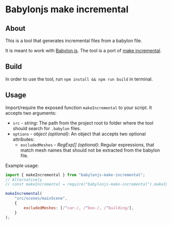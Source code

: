 # Babylonjs make incremental

## About

This is a tool that generates incremental files from a babylon file.

It is meant to work with [Babylon.js](https://github.com/BabylonJS/Babylon.js). The tool is a port of [make incremental](https://github.com/BabylonJS/Babylon.js/tree/master/Tools/MakeIncremental).

## Build

In order to use the tool, run `npm install && npm run build` in terminal.

## Usage

Import/require the exposed function `makeIncremental` to your script. It accepts two arguments:

* `src` - *string*: The path from the project root to folder where the tool should search for `.babylon` files.
* `options` - *object (optional)*: An object that accepts two optional attributes:
    * `excludedMeshes` - *RegExp[] (optional)*: Regular expressions, that match mesh names that should not be extracted from the babylon file.

Example usage:
```javascript
import { makeIncremental } from "babylonjs-make-incremental";
// Alternatively
// const makeIncremental = require("babylonjs-make-incremental").makeIncremental;

makeIncremental(
    "src/scenes/mainScene",
    {
        excludedMeshes: [/^car-/, /^box-/, /^building/],
    }
);
```